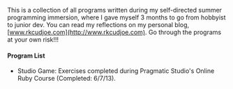 This is a collection of all programs written during my self-directed summer programming immersion, where I gave myself 3 months to go from hobbyist to junior dev.
You can read my reflections on my personal blog, [www.rkcudjoe.com](http://www.rkcudjoe.com).
Go through the programs at your own risk!!!

#### Program List
* Studio Game: Exercises completed during Pragmatic Studio's Online Ruby Course (Completed: 6/7/13).